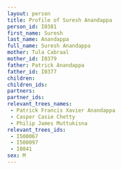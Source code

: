 ```yaml
---
layout: person
title: Profile of Suresh Anandappa
person_id: I0381
first_name: Suresh
last_name: Anandappa
full_name: Suresh Anandappa
mother: Tula Cabraal
mother_id: I0379
father: Patrick Anandappa
father_id: I0377
children:
children_ids:
partners:
partner_ids:
relevant_trees_names:
 - Patrick Francis Xavier Anandappa
 - Casper Casie Chetty
 - Philip James Muttukisna
relevant_trees_ids:
 - I500067
 - I500097
 - I0841
sex: M
---
```


